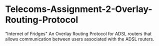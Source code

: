 # Telecoms-Assignment-2-Overlay-Routing-Protocol
"Internet of Fridges" An Overlay Routing Protocol for ADSL routers that allows communication between users associated with the ADSL routers.
